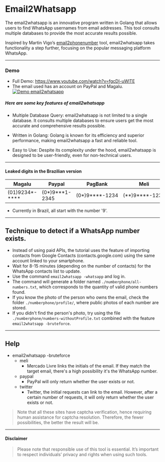 # Email2Whatsapp

The email2whatsapp is an innovative program written in Golang that allows users to find WhatsApp usernames from email addresses. This tool consults multiple databases to provide the most accurate results possible.

Inspired by Martin Vigo’s [email2phonenumber](https://github.com/martinvigo/email2phonenumber) tool, email2whatsapp takes functionality a step further, focusing on the popular messaging platform WhatsApp.

---

### Demo
+ Full Demo: https://www.youtube.com/watch?v=fgcDI-uWlTE
+ The email used has an account on PayPal and Magalu.<br>
[![Demo email2whatsapp](https://github.com/dsonbaker/email2whatsapp/blob/main/videos/demo_email2whatsapp1080p30fps.gif?raw=true)](https://vimeo.com/894134684)

##### Here are some key features of email2whatsapp

- Multiple Database Query: email2whatsapp is not limited to a single database. It consults multiple databases to ensure users get the most accurate and comprehensive results possible.

- Written in Golang: Golang is known for its efficiency and superior performance, making email2whatsapp a fast and reliable tool.

- Easy to Use: Despite its complexity under the hood, email2whatsapp is designed to be user-friendly, even for non-technical users.
---
#### Leaked digits in the Brazilian version

| Magalu         | Paypal         | PagBank        | Meli           | Rappi |
|---             |---             |---             |---             |---    |
| (01)9234*-**** | (0*)9***1-2345 | (0*)9****-1234 | (**)9****-1234 | (**)9****-1234 

- Currently in Brazil, all start with the number '9'.
---

## Technique to detect if a WhatsApp number exists.
- Instead of using paid APIs, the tutorial uses the feature of importing contacts from Google Contacts (contacts.google.com) using the same account linked to your smartphone.
- Wait for 8-15 minutes (depending on the number of contacts) for the WhatsApp contacts list to update.
- Use the command `email2whatsapp -whatsapp` and log in.
- The command will generate a folder named `./numberphone/all-numbers.txt`, which corresponds to the quantity of valid phone numbers found.
- If you know the photo of the person who owns the email, check the folder `./numberphone/profile/`, where public photos of each number are stored.
- If you didn't find the person's photo, try using the file `./numberphone/numbers-withoutProfile.txt` combined with the feature `email2whatsapp -bruteforce`.
---
## Help
- email2whatsapp -bruteforce
    - meli
        - Mercado Livre links the initials of the email. If they match the target email, there's a high possibility it's the WhatsApp number.
    - paypal
        - PayPal will only return whether the user exists or not.
    - twitter
        - Twitter, the initial requests can link to the email. However, after a certain number of requests, it will only return whether the user exists or not.
> Note that all these sites have captcha verification, hence requiring human assistance for captcha resolution. Therefore, the fewer possibilities, the better the result will be.
---
#### Disclaimer
> Please note that responsible use of this tool is essential. It’s important to respect individuals’ privacy and rights when using such tools.